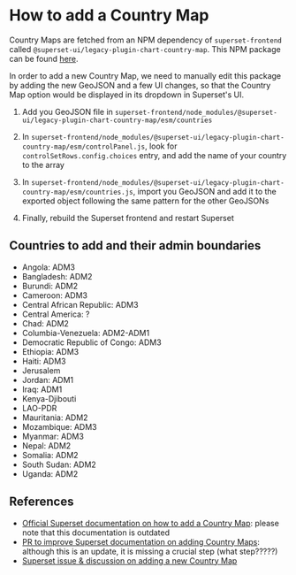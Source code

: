 # How to add a Country Map

Country Maps are fetched from an NPM dependency of `superset-frontend` called `@superset-ui/legacy-plugin-chart-country-map`. This NPM package can be found [here](https://www.npmjs.com/package/@superset-ui/legacy-plugin-chart-country-map).

In order to add a new Country Map, we need to manually edit this package by adding the new GeoJSON and a few UI changes, so that the Country Map option would be displayed in its dropdown in Superset's UI.

1. Add you GeoJSON file in `superset-frontend/node_modules/@superset-ui/legacy-plugin-chart-country-map/esm/countries`

2. In `superset-frontend/node_modules/@superset-ui/legacy-plugin-chart-country-map/esm/controlPanel.js`, look for `controlSetRows.config.choices` entry, and add the name of your country to the array

3. In `superset-frontend/node_modules/@superset-ui/legacy-plugin-chart-country-map/esm/countries.js`, import you GeoJSON and add it to the exported object following the same pattern for the other GeoJSONs

4. Finally, rebuild the Superset frontend and restart Superset

## Countries to add and their admin boundaries

- Angola: ADM3
- Bangladesh: ADM2
- Burundi: ADM2
- Cameroon: ADM3
- Central African Republic: ADM3
- Central America: ?
- Chad: ADM2
- Columbia-Venezuela: ADM2-ADM1
- Democratic Republic of Congo: ADM3
- Ethiopia: ADM3
- Haiti: ADM3
- Jerusalem
- Jordan: ADM1
- Iraq: ADM1
- Kenya-Djibouti
- LAO-PDR
- Mauritania: ADM2
- Mozambique: ADM3
- Myanmar: ADM3
- Nepal: ADM2
- Somalia: ADM2
- South Sudan: ADM2
- Uganda: ADM2

## References

- [Official Superset documentation on how to add a Country Map](https://superset.apache.org/docs/miscellaneous/country-map-tools/): please note that this documentation is outdated
- [PR to improve Superset documentation on adding Country Maps](https://github.com/apache/incubator-superset/pull/10621/files): although this is an update, it is missing a crucial step (what step?????)
- [Superset issue & discussion on adding a new Country Map](https://github.com/apache/incubator-superset/issues/8819)